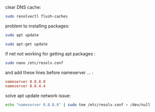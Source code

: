 clear DNS cache:

```bash
sudo resolvectl flush-caches
```

problem to installing packages:

```bash
sudo apt update
``` 

```bash
sudo apt-get update
```

if net not working for getting apt packages : 

```bash
sudo nano /etc/resolv.conf
```


and add these lines before nameserver ... :

```conf
nameserver 8.8.8.8
nameserver 8.8.4.4
```



solve apt update network issue:

```bash
echo "nameserver 8.8.8.8" | sudo tee /etc/resolv.conf > /dev/null
```